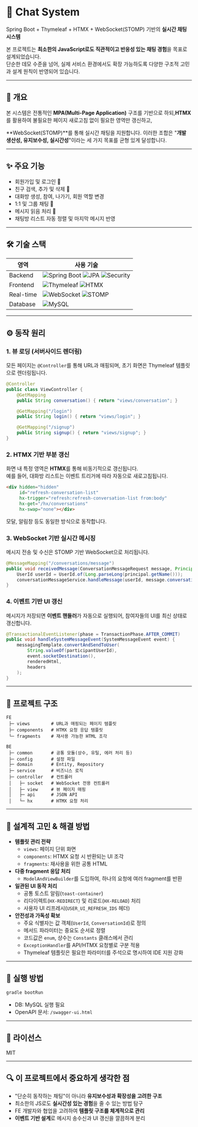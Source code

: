 # 💬 Chat System

Spring Boot + Thymeleaf + HTMX + WebSocket(STOMP) 기반의 **실시간 채팅
시스템**

본 프로젝트는 **최소한의 JavaScript로도 직관적이고 반응성 있는 채팅 경험**을 목표로 설계되었습니다.\
단순한 데모 수준을 넘어, 실제 서비스 환경에서도 확장 가능하도록 다양한 구조적 고민과 설계 원칙이 반영되어 있습니다.

------------------------------------------------------------------------

## 📌 개요

본 시스템은 전통적인 **MPA(Multi-Page Application)** 구조를 기반으로
하되,**HTMX**를 활용하여 불필요한 페이지 새로고침 없이 필요한 영역만
갱신하고,

**WebSocket(STOMP)**를 통해 실시간 채팅을 지원합니다.
이러한 조합은 "**개발 생산성, 유지보수성, 실시간성**"이라는 세 가지
목표를 균형 있게 달성합니다.

------------------------------------------------------------------------

## ✨ 주요 기능

- 회원가입 및 로그인 🔐
- 친구 검색, 추가 및 삭제 👥
- 대화방 생성, 참여, 나가기, 회원 역할 변경
- 1:1 및 그룹 채팅 💬
- 메시지 읽음 처리 👀
- 채팅방 리스트 자동 정렬 및 마지막 메시지 반영

------------------------------------------------------------------------

## 🛠️ 기술 스택

| 영역        | 사용 기술                                                                                                                                                                                                                                                                                |
|-----------|--------------------------------------------------------------------------------------------------------------------------------------------------------------------------------------------------------------------------------------------------------------------------------------|
| Backend   | ![Spring Boot](https://img.shields.io/badge/SpringBoot-6DB33F?logo=springboot&logoColor=white) ![JPA](https://img.shields.io/badge/JPA-59666C?logo=hibernate&logoColor=white) ![Security](https://img.shields.io/badge/Spring%20Security-6DB33F?logo=springsecurity&logoColor=white) |
| Frontend  | ![Thymeleaf](https://img.shields.io/badge/Thymeleaf-005F0F?logo=thymeleaf&logoColor=white) ![HTMX](https://img.shields.io/badge/HTMX-3366CC?logo=htmx&logoColor=white)                                                                                                               |
| Real-time | ![WebSocket](https://img.shields.io/badge/WebSocket-010101?logo=socketdotio&logoColor=white) ![STOMP](https://img.shields.io/badge/STOMP-FF6600)                                                                                                                                     |
| Database  | ![MySQL](https://img.shields.io/badge/MySQL-4479A1?logo=mysql&logoColor=white)                                                                                                                                                                                                       |

------------------------------------------------------------------------

## ⚙️ 동작 원리

### 1. 뷰 로딩 (서버사이드 렌더링)

모든 페이지는 `@Controller`를 통해 URL과 매핑되며, 초기 화면은 Thymeleaf
템플릿으로 렌더링됩니다.

``` java
@Controller
public class ViewController {
    @GetMapping
    public String conversation() { return "views/conversation"; }

    @GetMapping("/login")
    public String login() { return "views/login"; }

    @GetMapping("/signup")
    public String signup() { return "views/signup"; }
}
```

### 2. HTMX 기반 부분 갱신

화면 내 특정 영역은 **HTMX**를 통해 비동기적으로 갱신됩니다.\
예를 들어, 대화방 리스트는 이벤트 트리거에 따라 자동으로 새로고침됩니다.

``` html
<div hidden="hidden"
     id="refresh-conversation-list"
     hx-trigger="refresh:refresh-conversation-list from:body"
     hx-get="/hx/conversations"
     hx-swap="none"></div>
```

모달, 알림창 등도 동일한 방식으로 동작합니다.

### 3. WebSocket 기반 실시간 메시징

메시지 전송 및 수신은 STOMP 기반 WebSocket으로 처리됩니다.

``` java
@MessageMapping("/conversations/message")
public void receivedMessage(ConversationMessageRequest message, Principal principal) {
    UserId userId = UserId.of(Long.parseLong(principal.getName()));
    conversationMessageService.handleMessage(userId, message.conversationId(), message.message());
}
```

### 4. 이벤트 기반 UI 갱신

메시지가 저장되면 **이벤트 핸들러**가 자동으로 실행되어, 참여자들의 UI를
최신 상태로 갱신합니다.

``` java
@TransactionalEventListener(phase = TransactionPhase.AFTER_COMMIT)
public void handleSystemMessageEvent(SystemMessageEvent event) {
    messagingTemplate.convertAndSendToUser(
        String.valueOf(participantUserId),
        event.socketDestination(),
        renderedHtml,
        headers
    );
}
```

------------------------------------------------------------------------

## 📂 프로젝트 구조

    FE
     ├─ views        # URL과 매핑되는 페이지 템플릿
     ├─ components   # HTMX 요청 응답 템플릿
     └─ fragments    # 재사용 가능한 HTML 조각

    BE
     ├─ common       # 공통 모듈(상수, 유틸, 에러 처리 등)
     ├─ config       # 설정 파일
     ├─ domain       # Entity, Repository
     ├─ service      # 비즈니스 로직
     ├─ controller   # 컨트롤러
     │   ├─ socket   # WebSocket 전용 컨트롤러
     │   ├─ view     # 뷰 페이지 매핑
     │   ├─ api      # JSON API
     │   └─ hx       # HTMX 요청 처리

------------------------------------------------------------------------

## 🧩 설계적 고민 & 해결 방법

- **템플릿 관리 전략**
    - `views`: 페이지 단위 화면
    - `components`: HTMX 요청 시 반환되는 UI 조각
    - `fragments`: 재사용을 위한 공통 HTML
- **다중 fragment 응답 처리**
    - `ModelAndViewBuilder`를 도입하여, 하나의 요청에 여러 fragment를
      반환
- **일관된 UI 동작 처리**
    - 공통 토스트 알림(`toast-container`)
    - 리다이렉트(`HX-REDIRECT`) 및 리로드(`HX-RELOAD`) 처리
    - 사용자 UI 리프레시(`USER_UI_REFRESH_IDS` 헤더)
- **안전성과 가독성 확보**
    - 주요 식별자는 값 객체(`UserId`, `ConversationId`)로 정의
    - 메서드 파라미터는 중요도 순서로 정렬
    - 코드값은 `enum`, 상수는 `Constants` 클래스에서 관리
    - `ExceptionHandler`를 API/HTMX 요청별로 구분 적용
    - Thymeleaf 템플릿은 필요한 파라미터를 주석으로 명시하여 IDE 지원
      강화

------------------------------------------------------------------------

## 🚀 실행 방법

``` bash
gradle bootRun
```

- DB: MySQL 실행 필요
- OpenAPI 문서: `/swagger-ui.html`

------------------------------------------------------------------------

## 📜 라이선스

MIT

------------------------------------------------------------------------

## 🔍 이 프로젝트에서 중요하게 생각한 점

- "단순히 동작하는 채팅"이 아니라 **유지보수성과 확장성을 고려한 구조**
- 최소한의 JS로도 **실시간성 있는 경험**을 줄 수 있는 방법 탐구
- FE 개발자와 협업을 고려하여 **템플릿 구조를 체계적으로 관리**
- **이벤트 기반 설계**로 메시지 송수신과 UI 갱신을 깔끔하게 분리
